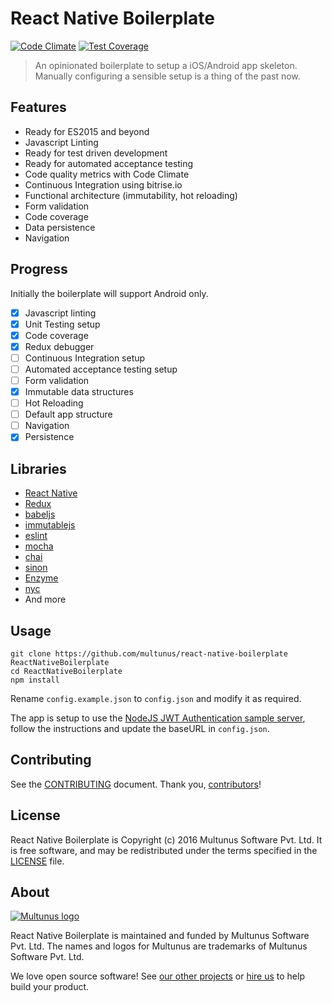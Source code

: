 # React Native Boilerplate

[![Code Climate](https://codeclimate.com/github/multunus/react-native-boilerplate/badges/gpa.svg)](https://codeclimate.com/github/multunus/react-native-boilerplate)
[![Test Coverage](https://codeclimate.com/github/multunus/react-native-boilerplate/badges/coverage.svg)](https://codeclimate.com/github/multunus/react-native-boilerplate/coverage)

> An opinionated boilerplate to setup a iOS/Android app skeleton. Manually configuring a sensible setup is a thing of the past now.

## Features
- Ready for ES2015 and beyond
- Javascript Linting
- Ready for test driven development
- Ready for automated acceptance testing
- Code quality metrics with Code Climate
- Continuous Integration using bitrise.io
- Functional architecture (immutability, hot reloading)
- Form validation
- Code coverage
- Data persistence
- Navigation

## Progress
Initially the boilerplate will support Android only.

- [x] Javascript linting
- [x] Unit Testing setup
- [x] Code coverage
- [x] Redux debugger
- [ ] Continuous Integration setup
- [ ] Automated acceptance testing setup
- [ ] Form validation
- [x] Immutable data structures
- [ ] Hot Reloading
- [ ] Default app structure
- [ ] Navigation
- [x] Persistence

## Libraries
- [React Native](https://facebook.github.io/react-native/)
- [Redux](http://rackt.github.io/redux/)
- [babeljs](https://babeljs.io/)
- [immutablejs](http://facebook.github.io/immutable-js)
- [eslint](http://eslint.org/)
- [mocha](https://mochajs.org/)
- [chai](http://chaijs.com/)
- [sinon](http://sinonjs.org/)
- [Enzyme](http://airbnb.io/enzyme/)
- [nyc](https://github.com/bcoe/nyc)
- And more

## Usage

```
git clone https://github.com/multunus/react-native-boilerplate ReactNativeBoilerplate
cd ReactNativeBoilerplate
npm install
```
Rename ```config.example.json``` to ```config.json``` and modify it as required.

The app is setup to use the [NodeJS JWT Authentication sample server](https://github.com/auth0/nodejs-jwt-authentication-sample), follow the instructions and update the baseURL in ```config.json```.

## Contributing

See the [CONTRIBUTING] document.
Thank you, [contributors]!

  [CONTRIBUTING]: CONTRIBUTING.md
  [contributors]: https://github.com/multunus/react-native-boilerplate/graphs/contributors

## License

React Native Boilerplate is Copyright (c) 2016 Multunus Software Pvt. Ltd.
It is free software, and may be redistributed
under the terms specified in the [LICENSE] file.

  [LICENSE]: /LICENSE

## About

[![Multunus logo](https://s3.amazonaws.com/multunus-images/Multunus_Logo_Vector_resized.png)](http://www.multunus.com/?utm_source=github)

React Native Boilerplate is maintained and funded by Multunus Software Pvt. Ltd.
The names and logos for Multunus are trademarks of Multunus Software Pvt. Ltd.

We love open source software!
See [our other projects][community]
or [hire us][hire] to help build your product.

  [community]: http://www.multunus.com/community?utm_source=github
  [hire]: http://www.multunus.com/contact?utm_source=github
